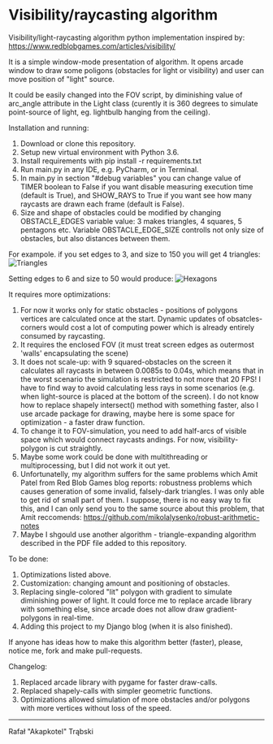 # Visibility/raycasting algorithm

Visibility/light-raycasting algorithm python implementation inspired by: https://www.redblobgames.com/articles/visibility/

It is a simple window-mode presentation of algorithm. It opens arcade window to draw some poligons (obstacles for light or 
visibility) and user can move position of "light" source.

It could be easily changed into the FOV script, by diminishing value of arc_angle attribute in the Light class (curently it
is 360 degrees to simulate point-source of light, eg. lightbulb hanging from the ceiling).

Installation and running:

1. Download or clone this repository.
2. Setup new virtual environment with Python 3.6.
3. Install requirements with pip install -r requirements.txt
4. Run main.py in any IDE, e.g. PyCharm, or in Terminal.
5. In main.py in section "#debug variables" you can change value of TIMER boolean to False if you want disable measuring execution time (default is True), and SHOW_RAYS to True if you want see how many raycasts are drawn each frame (default is False).
6. Size and shape of obstacles could be modified by changing OBSTACLE_EDGES variable value: 3 makes triangles, 4 squares, 5 pentagons etc. Variable OBSTACLE_EDGE_SIZE controlls not only size of obstacles, but also distances between them.

For exampole. if you set edges to 3, and size to 150 you will get 4 triangles:
![Triangles](https://github.com/akapkotel/light_raycasting/blob/master/visibility_algorithm_demo_3.png)

Setting edges to 6 and size to 50 would produce:
![Hexagons](https://github.com/akapkotel/light_raycasting/blob/master/visibility_algorithm_demo_2.png)

It requires more optimizations:

1. For now it works only for static obstacles - positions of polygons vertices are calculated once at the start. Dynamic   updates of obsatcles-corners would cost a lot of computing power which is already entirely consumed by raycasting.
2. It requires the enclosed FOV (it must treat screen edges as outermost 'walls' encapsulating the scene)
3. It does not scale-up: with 9 squared-obstacles on the screen it calculates all raycasts in between 0.0085s to 0.04s, 
   which means that in the worst scenario the simulation is restricted to not more that 20 FPS! I have to find way to 
   avoid calculating less rays in some scenarios (e.g. when light-source is placed at the bottom of the screen).
   I do not know how to replace shapely intersect() method with something faster, also I use arcade package for drawing, 
   maybe here is some space for optimization - a faster draw function.
4. To change it to FOV-simulation, you need to add half-arcs of visible space which would connect raycasts andings. For now,
   visibility-polygon is cut straightly.
5. Maybe some work could be done with multithreading or multiprocessing, but I did not work it out yet.
6. Unfortunatelly, my algorithm suffers for the same problems which Amit Patel from Red Blob Games blog reports: robustness      problems which causes generation of some invalid, falsely-dark triangles. I was only able to get rid of small part of        them. I suppose, there is no easy way to fix this, and I can only send you to the same source about this problem, that   Amit reccomends: https://github.com/mikolalysenko/robust-arithmetic-notes
7. Maybe I shgould use another algorithm - triangle-expanding algorithm described in the PDF file added to this repository.

To be done:

1. Optimizations listed above.
2. Customization: changing amount and positioning of obstacles.
3. Replacing single-colored "lit" polygon with gradient to simulate diminishing power of light. It could force me to replace arcade library with something else, since arcade does not allow draw gradient-polygons in real-time.
4. Adding this project to my Django blog (when it is also finished).

If anyone has ideas how to make this algorithm better (faster), please, notice me, fork and make pull-requests.

Changelog:

1. Replaced arcade library with pygame for faster draw-calls.
2. Replaced shapely-calls with simpler geometric functions.
3. Optimizations allowed simulation of more obstacles and/or polygons with more vertices without loss of the speed.

----

Rafał "Akapkotel" Trąbski

